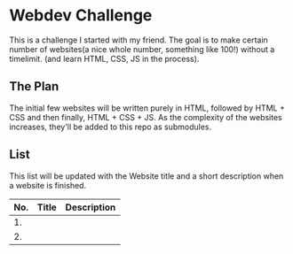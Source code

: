 # Webdev Challenge #
This is a challenge I started with my friend. The goal is to make certain number of websites(a nice whole number, something like 100!) without a timelimit. (and learn HTML, CSS, JS in the process).

## The Plan ##
The initial few websites will be written purely in HTML, followed by HTML + CSS and then finally, HTML + CSS + JS. As the complexity of the websites increases, they'll be added to this repo as submodules. 

## List ##
This list will be updated with the Website title and a short description when a website is finished.

| No. | Title | Description |
|-----|-------|-------------|
| 1.  |       |             |
| 2.  |       |             |
